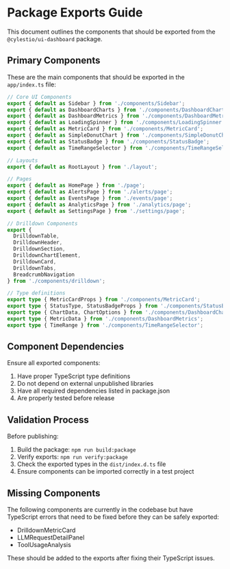 # Package Exports Guide

This document outlines the components that should be exported from the `@cylestio/ui-dashboard` package.

## Primary Components

These are the main components that should be exported in the `app/index.ts` file:

```typescript
// Core UI Components
export { default as Sidebar } from './components/Sidebar';
export { default as DashboardCharts } from './components/DashboardCharts';
export { default as DashboardMetrics } from './components/DashboardMetrics';
export { default as LoadingSpinner } from './components/LoadingSpinner';
export { default as MetricCard } from './components/MetricCard';
export { default as SimpleDonutChart } from './components/SimpleDonutChart';
export { default as StatusBadge } from './components/StatusBadge';
export { default as TimeRangeSelector } from './components/TimeRangeSelector';

// Layouts
export { default as RootLayout } from './layout';

// Pages
export { default as HomePage } from './page';
export { default as AlertsPage } from './alerts/page';
export { default as EventsPage } from './events/page';
export { default as AnalyticsPage } from './analytics/page';
export { default as SettingsPage } from './settings/page';

// Drilldown Components
export {
  DrilldownTable,
  DrilldownHeader,
  DrilldownSection,
  DrilldownChartElement,
  DrilldownCard,
  DrilldownTabs,
  BreadcrumbNavigation
} from './components/drilldown';

// Type definitions
export type { MetricCardProps } from './components/MetricCard';
export type { StatusType, StatusBadgeProps } from './components/StatusBadge';
export type { ChartData, ChartOptions } from './components/DashboardCharts';
export type { MetricData } from './components/DashboardMetrics';
export type { TimeRange } from './components/TimeRangeSelector';
```

## Component Dependencies

Ensure all exported components:

1. Have proper TypeScript type definitions
2. Do not depend on external unpublished libraries
3. Have all required dependencies listed in package.json
4. Are properly tested before release

## Validation Process

Before publishing:

1. Build the package: `npm run build:package`
2. Verify exports: `npm run verify:package`
3. Check the exported types in the `dist/index.d.ts` file
4. Ensure components can be imported correctly in a test project

## Missing Components

The following components are currently in the codebase but have TypeScript errors that need to be fixed before they can be safely exported:

- DrilldownMetricCard
- LLMRequestDetailPanel
- ToolUsageAnalysis

These should be added to the exports after fixing their TypeScript issues. 